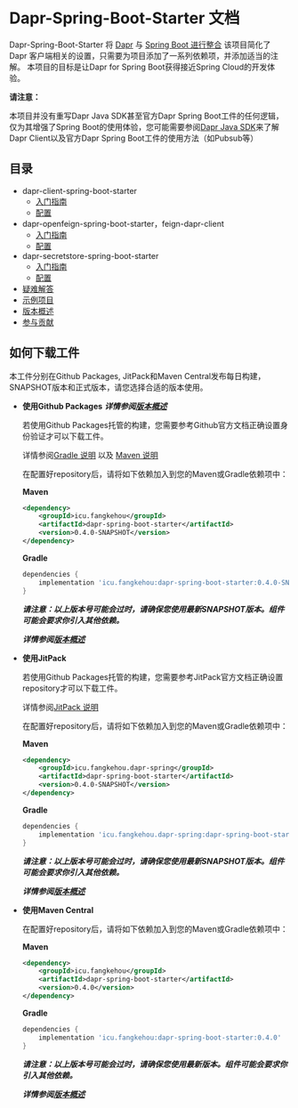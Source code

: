 # Dapr-Spring-Boot-Starter 文档

Dapr-Spring-Boot-Starter 将 [Dapr](https://dapr.io) 与 [Spring Boot 进行整合](https://spring.io/projects/spring-boot)
该项目简化了 Dapr 客户端相关的设置，只需要为项目添加了一系列依赖项，并添加适当的注解。 本项目的目标是让Dapr for Spring Boot获得接近Spring Cloud的开发体验。



__请注意：__

本项目并没有重写Dapr Java SDK甚至官方Dapr Spring Boot工件的任何逻辑，仅为其增强了Spring Boot的使用体验，您可能需要参阅[Dapr Java SDK](https://docs.dapr.io/zh-hans/developing-applications/sdks/java/)来了解Dapr Client以及官方Dapr Spring Boot工件的使用方法（如Pubsub等）



## 目录

- dapr-client-spring-boot-starter
  - [入门指南](client/getting-started.md)
  - [配置](client/configuration.md)
- dapr-openfeign-spring-boot-starter，feign-dapr-client
  - [入门指南](feign/getting-started.md)
  - [配置](feign/configuration.md)
- dapr-secretstore-spring-boot-starter
  - [入门指南](secretstore/getting-started.md)
  - [配置](secretstore/configuration.md)
- [疑难解答](trouble-shooting.md)
- [示例项目](examples.md)
- [版本概述](versions.md)
- [参与贡献](contributions.md)

## 如何下载工件

本工件分别在Github Packages, JitPack和Maven Central发布每日构建，SNAPSHOT版本和正式版本，请您选择合适的版本使用。

- __使用Github Packages__  ___详情参阅[版本概述](versions.md)___

  若使用Github Packages托管的构建，您需要参考Github官方文档正确设置身份验证才可以下载工件。

  详情参阅[Gradle 说明](https://docs.github.com/zh/packages/working-with-a-github-packages-registry/working-with-the-gradle-registry#using-a-published-package) 以及 [Maven 说明](https://docs.github.com/zh/packages/working-with-a-github-packages-registry/working-with-the-apache-maven-registry#installing-a-package)

  在配置好repository后，请将如下依赖加入到您的Maven或Gradle依赖项中：

  __Maven__

  ```xml
  <dependency>
      <groupId>icu.fangkehou</groupId>
      <artifactId>dapr-spring-boot-starter</artifactId>
      <version>0.4.0-SNAPSHOT</version>
  </dependency>
  ```

  __Gradle__

  ```groovy
  dependencies {
      implementation 'icu.fangkehou:dapr-spring-boot-starter:0.4.0-SNAPSHOT'
  }
  ```

  ___请注意：以上版本号可能会过时，请确保您使用最新SNAPSHOT版本。组件可能会要求你引入其他依赖。___

  ___详情参阅[版本概述](versions.md)___

- __使用JitPack__

  若使用Github Packages托管的构建，您需要参考JitPack官方文档正确设置repository才可以下载工件。

  详情参阅[JitPack 说明](https://docs.jitpack.io/intro/#building-with-jitpack)

  在配置好repository后，请将如下依赖加入到您的Maven或Gradle依赖项中：

  __Maven__

  ```xml
  <dependency>
      <groupId>icu.fangkehou.dapr-spring</groupId>
      <artifactId>dapr-spring-boot-starter</artifactId>
      <version>0.4.0-SNAPSHOT</version>
  </dependency>
  ```

  __Gradle__

  ```groovy
  dependencies {
      implementation 'icu.fangkehou.dapr-spring:dapr-spring-boot-starter:0.4.0-SNAPSHOT'
  }
  ```

  ___请注意：以上版本号可能会过时，请确保您使用最新SNAPSHOT版本。组件可能会要求你引入其他依赖。___

  ___详情参阅[版本概述](versions.md)___

- __使用Maven Central__

  在配置好repository后，请将如下依赖加入到您的Maven或Gradle依赖项中：

  __Maven__

  ```xml
  <dependency>
      <groupId>icu.fangkehou</groupId>
      <artifactId>dapr-spring-boot-starter</artifactId>
      <version>0.4.0</version>
  </dependency>
  ```

  __Gradle__

  ```groovy
  dependencies {
      implementation 'icu.fangkehou:dapr-spring-boot-starter:0.4.0'
  }
  ```

  ___请注意：以上版本号可能会过时，请确保您使用最新版本。组件可能会要求你引入其他依赖。___

  ___详情参阅[版本概述](versions.md)___
